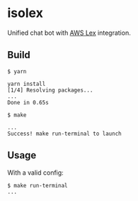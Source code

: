 # isolex

Unified chat bot with [AWS Lex]() integration.

## Build

```shell
$ yarn

yarn install
[1/4] Resolving packages...
...
Done in 0.65s

$ make

...
Success! make run-terminal to launch
```

## Usage

With a valid config:

```shell
$ make run-terminal
...

```
